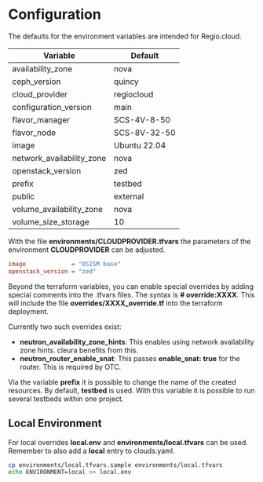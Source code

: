 # Configuration

The defaults for the environment variables are intended for Regio.cloud.

**Variable**              |**Default**
--------------------------|-----------
availability_zone         |nova
ceph_version              |quincy
cloud_provider            |regiocloud
configuration_version     |main
flavor_manager            |SCS-4V-8-50
flavor_node               |SCS-8V-32-50
image                     |Ubuntu 22.04
network_availability_zone |nova
openstack_version         |zed
prefix                    |testbed
public                    |external
volume_availability_zone  |nova
volume_size_storage       |10

With the file **environments/CLOUDPROVIDER.tfvars** the parameters of the environment **CLOUDPROVIDER** can be adjusted.

```ini
image             = "OSISM base"
openstack_version = "zed"
```

Beyond the terraform variables, you can enable special overrides by adding special comments into the .tfvars files. The syntax is
**# override:XXXX**. This will include the file **overrides/XXXX_override.tf** into the terraform deployment.

Currently two such overrides exist:

* **neutron_availability_zone_hints**: This enables using network availability zone hints. cleura benefits from this.
* **neutron_router_enable_snat**: This passes **enable_snat: true** for the router. This is required by OTC.

Via the variable **prefix** it is possible to change the name of the created resources. By default, **testbed** is used. With
this variable it is possible to run several testbeds within one project.

## Local Environment

For local overrides **local.env** and **environments/local.tfvars** can be used. Remember to also add a **local** entry to
clouds.yaml.

```sh
cp environments/local.tfvars.sample environments/local.tfvars
echo ENVIRONMENT=local >> local.env
```
